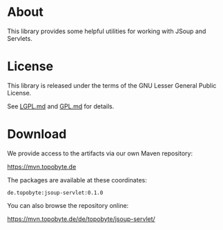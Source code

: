 # About

This library provides some helpful utilities for working with JSoup and
Servlets.

# License

This library is released under the terms of the GNU Lesser General Public
License.

See [LGPL.md](LGPL.md) and [GPL.md](GPL.md) for details.

# Download

We provide access to the artifacts via our own Maven repository:

<https://mvn.topobyte.de>

The packages are available at these coordinates:

    de.topobyte:jsoup-servlet:0.1.0

You can also browse the repository online:

<https://mvn.topobyte.de/de/topobyte/jsoup-servlet/>
